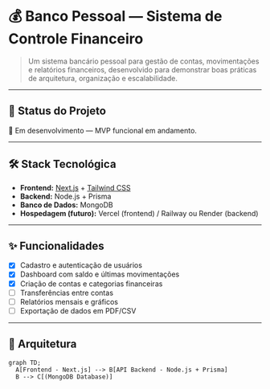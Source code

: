 # 💰 Banco Pessoal — Sistema de Controle Financeiro

> Um sistema bancário pessoal para gestão de contas, movimentações e relatórios financeiros, desenvolvido para demonstrar boas práticas de arquitetura, organização e escalabilidade.

---

## 📌 Status do Projeto
🚧 Em desenvolvimento — MVP funcional em andamento.

---

## 🛠️ Stack Tecnológica
- **Frontend:** [Next.js](https://nextjs.org/) + [Tailwind CSS](https://tailwindcss.com/)
- **Backend:** Node.js + Prisma
- **Banco de Dados:** MongoDB
- **Hospedagem (futuro):** Vercel (frontend) / Railway ou Render (backend)

---

## ✨ Funcionalidades
- [x] Cadastro e autenticação de usuários
- [x] Dashboard com saldo e últimas movimentações
- [x] Criação de contas e categorias financeiras
- [ ] Transferências entre contas
- [ ] Relatórios mensais e gráficos
- [ ] Exportação de dados em PDF/CSV

---

## 🧱 Arquitetura
```mermaid
graph TD;
  A[Frontend - Next.js] --> B[API Backend - Node.js + Prisma]
  B --> C[(MongoDB Database)]
